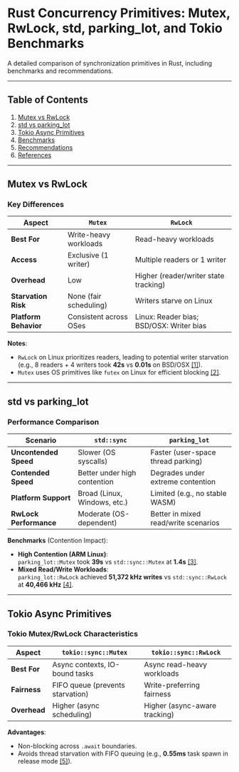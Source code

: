 # Rust Concurrency Primitives: Mutex, RwLock, std, parking_lot, and Tokio Benchmarks

A detailed comparison of synchronization primitives in Rust, including benchmarks and recommendations.

---

## Table of Contents
1. [Mutex vs RwLock](#mutex-vs-rwlock)
2. [std vs parking_lot](#std-vs-parking_lot)
3. [Tokio Async Primitives](#tokio-async-primitives)
4. [Benchmarks](#benchmarks)
5. [Recommendations](#recommendations)
6. [References](#references)

---

## Mutex vs RwLock

### Key Differences
| Aspect                | `Mutex`                              | `RwLock`                              |
|-----------------------|--------------------------------------|---------------------------------------|
| **Best For**          | Write-heavy workloads               | Read-heavy workloads                  |
| **Access**            | Exclusive (1 writer)                | Multiple readers or 1 writer          |
| **Overhead**          | Low                                  | Higher (reader/writer state tracking) |
| **Starvation Risk**   | None (fair scheduling)              | Writers starve on Linux               |
| **Platform Behavior** | Consistent across OSes              | Linux: Reader bias; BSD/OSX: Writer bias |

**Notes**:
- `RwLock` on Linux prioritizes readers, leading to potential writer starvation (e.g., 8 readers + 4 writers took **42s** vs **0.01s** on BSD/OSX [[1]](#references)).
- `Mutex` uses OS primitives like `futex` on Linux for efficient blocking [[2]](#references).

---

## std vs parking_lot

### Performance Comparison
| Scenario               | `std::sync`                          | `parking_lot`                        |
|------------------------|--------------------------------------|---------------------------------------|
| **Uncontended Speed**  | Slower (OS syscalls)                 | Faster (user-space thread parking)   |
| **Contended Speed**    | Better under high contention         | Degrades under extreme contention    |
| **Platform Support**   | Broad (Linux, Windows, etc.)        | Limited (e.g., no stable WASM)       |
| **RwLock Performance** | Moderate (OS-dependent)             | Better in mixed read/write scenarios |

**Benchmarks** (Contention Impact):
- **High Contention (ARM Linux)**:  
  `parking_lot::Mutex` took **39s** vs `std::sync::Mutex` at **1.4s** [[3]](#references).
- **Mixed Read/Write Workloads**:  
  `parking_lot::RwLock` achieved **51,372 kHz writes** vs `std::sync::RwLock` at **40,466 kHz** [[4]](#references).

---

## Tokio Async Primitives

### Tokio Mutex/RwLock Characteristics
| Aspect                | `tokio::sync::Mutex`                 | `tokio::sync::RwLock`                |
|-----------------------|--------------------------------------|---------------------------------------|
| **Best For**          | Async contexts, IO-bound tasks      | Async read-heavy workloads            |
| **Fairness**          | FIFO queue (prevents starvation)     | Write-preferring fairness             |
| **Overhead**          | Higher (async scheduling)           | Higher (async-aware tracking)         |

**Advantages**:
- Non-blocking across `.await` boundaries.
- Avoids thread starvation with FIFO queuing (e.g., **0.55ms** task spawn in release mode [[5]](#references)).
